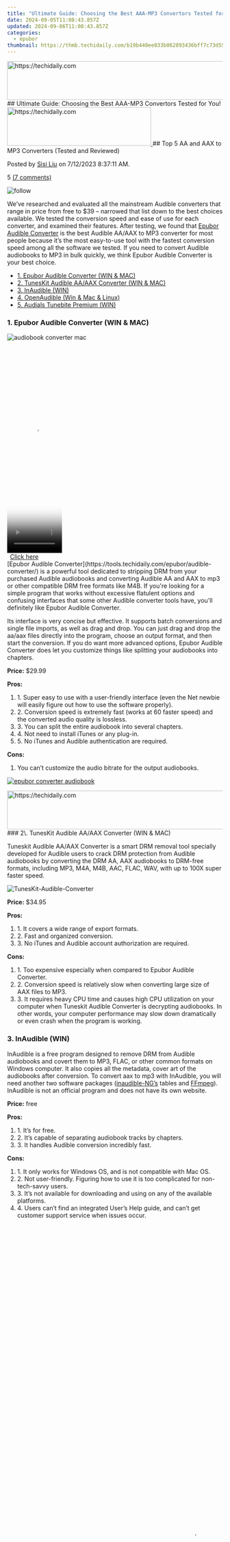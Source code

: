 ```yaml
---
title: "Ultimate Guide: Choosing the Best AAA-MP3 Convertors Tested for You!"
date: 2024-09-05T11:08:43.857Z
updated: 2024-09-06T11:08:43.857Z
categories:
  - epubor
thumbnail: https://thmb.techidaily.com/b19b440ee033b062893436bff7c73d55af4b510d997596576ac31f3af838cbea.jpg
---
```


<!-- affiliate ads begin -->
<a href="https://aligracehair.sjv.io/c/5597632/2115937/19272" target="_top" id="2115937">
  <img src="//a.impactradius-go.com/display-ad/19272-2115937" border="0" alt="https://techidaily.com" width="728" height="90"/>
</a>
<img height="0" width="0" src="https://aligracehair.sjv.io/i/5597632/2115937/19272" style="position:absolute;visibility:hidden;" border="0" />
<!-- affiliate ads end -->
## Ultimate Guide: Choosing the Best AAA-MP3 Convertors Tested for You!

<!-- affiliate ads begin -->
<a href="https://aligracehair.sjv.io/c/5597632/2135372/19272" target="_top" id="2135372">
  <img src="//a.impactradius-go.com/display-ad/19272-2135372" border="0" alt="https://techidaily.com" width="336" height="90"/>
</a>
<img height="0" width="0" src="https://aligracehair.sjv.io/i/5597632/2135372/19272" style="position:absolute;visibility:hidden;" border="0" />
<!-- affiliate ads end -->
## Top 5 AA and AAX to MP3 Converters (Tested and Reviewed)

Posted by [Sisi Liu](https://www.facebook.com/sisi.liu.737) on 7/12/2023 8:37:11 AM.

5 [(7 comments)](http://www.epubor.com/#comment-area) 



![follow](http://www.epubor.com/images/follow.png)

We’ve researched and evaluated all the mainstream Audible converters that range in price from free to $39 – narrowed that list down to the best choices available. We tested the conversion speed and ease of use for each converter, and examined their features. After testing, we found that [Epubor Audible Converter](https://tools.techidaily.com/epubor/audible-converter/) is the best Audible AA/AAX to MP3 converter for most people because it’s the most easy-to-use tool with the fastest conversion speed among all the software we tested. If you need to convert Audible audiobooks to MP3 in bulk quickly, we think Epubor Audible Converter is your best choice. 

* [1\. Epubor Audible Converter (WIN & MAC)](https://tools.techidaily.com/epubor/products/)
* [2\. TunesKit Audible AA/AAX Converter (WIN & MAC)](https://tools.techidaily.com/epubor/products/)
* [3\. InAudible (WIN)](https://tools.techidaily.com/epubor/products/)
* [4\. OpenAudible (Win & Mac & Linux)](https://tools.techidaily.com/epubor/products/)
* [5\. Audials Tunebite Premium (WIN)](https://tools.techidaily.com/epubor/products/)

### 1\. Epubor Audible Converter (WIN & MAC)

![audiobook converter mac](https://www.epubor.com/images/uppic/audiobook-konverter-audible.png)

<!-- affiliate ads begin -->
<span id="1977006">
					<video width="128" height="480" style="cursor:pointer"
           poster="//a.impactradius-go.com/display-clicktoplayimage/1977006.png"
           onclick="if(!this.playClicked){this.play();this.setAttribute('controls',true);this.playClicked=true;}">
	   <source src="//a.impactradius-go.com/display-ad/22993-1977006">
	   <img src="//a.impactradius-go.com/display-clicktoplayimage/1977006.png" style="border: none; height: 100%; width: 100%; object-fit: contain">
	</video>
	<div style="width:80px;text-align:center"><a href="javascript:window.open(decodeURIComponent('https%3A%2F%2Fhomestyler.sjv.io%2Fc%2F5597632%2F1977006%2F22993'), '_blank');void(0);">Click here</a></div>
</span>
<img height="0" width="0" src="https://imp.pxf.io/i/5597632/1977006/22993" style="position:absolute;visibility:hidden;" border="0" />
<!-- affiliate ads end -->
[Epubor Audible Converter](https://tools.techidaily.com/epubor/audible-converter/) is a powerful tool dedicated to stripping DRM from your purchased Audible audiobooks and converting Audible AA and AAX to mp3 or other compatible DRM free formats like M4B. If you're looking for a simple program that works without excessive flatulent options and confusing interfaces that some other Audible converter tools have, you'll definitely like Epubor Audible Converter.

Its interface is very concise but effective. It supports batch conversions and single file imports, as well as drag and drop. You can just drag and drop the aa/aax files directly into the program, choose an output format, and then start the conversion. If you do want more advanced options, Epubor Audible Converter does let you customize things like splitting your audiobooks into chapters.

**Price:** $29.99

**Pros:** 

1. 1\. Super easy to use with a user-friendly interface (even the Net newbie will easily figure out how to use the software properly).
2. 2\. Conversion speed is extremely fast (works at 60 faster speed) and the converted audio quality is lossless.
3. 3\. You can split the entire audiobook into several chapters.
4. 4\. Not need to install iTunes or any plug-in.
5. 5\. No iTunes and Audible authentication are required.

**Cons:** 

1. You can’t customize the audio bitrate for the output audiobooks.

[![epubor converter audiobook](https://www.epubor.com/images/uppic/download-audible-to-mp3-successfully-new-version.png)](https://www.epubor.com/audible-audiobook-converter-the-easiest-way-to-convert-audible-to-mp3-free.html)

<!-- affiliate ads begin -->
<a href="https://appsumo.8odi.net/c/5597632/2130890/7443" target="_top" id="2130890">
  <img src="//a.impactradius-go.com/display-ad/7443-2130890" border="0" alt="https://techidaily.com" width="728" height="90"/>
</a>
<img height="0" width="0" src="https://appsumo.8odi.net/i/5597632/2130890/7443" style="position:absolute;visibility:hidden;" border="0" />
<!-- affiliate ads end -->
### 2\. TunesKit Audible AA/AAX Converter (WIN & MAC)

Tuneskit Audible AA/AAX Converter is a smart DRM removal tool specially developed for Audible users to crack DRM protection from Audible audiobooks by converting the DRM AA, AAX audiobooks to DRM-free formats, including MP3, M4A, M4B, AAC, FLAC, WAV, with up to 100X super faster speed. 

![TunesKit-Audible-Converter](http://www.epubor.com/images/uppic/TunesKit-Audible-Converter.png)

**Price:** $34.95

**Pros:** 

1. 1\. It covers a wide range of export formats.
2. 2\. Fast and organized conversion.
3. 3\. No iTunes and Audible account authorization are required.

**Cons:** 

1. 1\. Too expensive especially when compared to Epubor Audible Converter.
2. 2\. Conversion speed is relatively slow when converting large size of AAX files to MP3.
3. 3\. It requires heavy CPU time and causes high CPU utilization on your computer when Tuneskit Audible Converter is decrypting audiobooks. In other words, your computer performance may slow down dramatically or even crash when the program is working.

### 3\. InAudible (WIN) 

InAudible is a free program designed to remove DRM from Audible audiobooks and covert them to MP3, FLAC, or other common formats on Windows computer. It also copies all the metadata, cover art of the audiobooks after conversion. To convert aax to mp3 with InAudible, you will need another two software packages ([inaudible-NG’s](https://github.com/inAudible-NG/tables/archive/master.zip) tables and [FFmpeg](https://www.ffmpeg.org/download.html)). InAudible is not an official program and does not have its own website.

**Price:** free

**Pros:** 

1. 1\. It’s for free.
2. 2\. It’s capable of separating audiobook tracks by chapters.
3. 3\. It handles Audible conversion incredibly fast.

**Cons:** 

1. 1\. It only works for Windows OS, and is not compatible with Mac OS.
2. 2\. Not user-friendly. Figuring how to use it is too complicated for non-tech-savvy users.
3. 3\. It’s not available for downloading and using on any of the available platforms.
4. 4\. Users can’t find an integrated User’s Help guide, and can’t get customer support service when issues occur.

<!-- affiliate ads begin -->
<span id="1424528">
					<video width="864" height="1536" style="cursor:pointer"
           poster="//a.impactradius-go.com/display-clicktoplayimage/1424528.png"
           onclick="if(!this.playClicked){this.play();this.setAttribute('controls',true);this.playClicked=true;}">
	   <source src="//a.impactradius-go.com/display-ad/16446-1424528">
	   <img src="//a.impactradius-go.com/display-clicktoplayimage/1424528.png" style="border: none; height: 100%; width: 100%; object-fit: contain">
	</video>
	<div style="width:540px;text-align:center"><a href="javascript:window.open(decodeURIComponent('https%3A%2F%2Flaganoo.pxf.io%2Fc%2F5597632%2F1424528%2F16446'), '_blank');void(0);">Click here</a></div>
</span>
<img height="0" width="0" src="https://imp.pxf.io/i/5597632/1424528/16446" style="position:absolute;visibility:hidden;" border="0" />
<!-- affiliate ads end -->
### 4\. OpenAudible Project (Win & MAC & Linux)

When talking about converting Audible to MP3 free, [OpenAudible](https://openaudible.org/) is popular and famous as it's an open-source cross-platform audible audiobook manager.

**Updated 7/20/2020:** The free version of OpenAudible doesn't work any more. You have to pay 19 bucks for using it. 

![OpenAudible audiobook manager](http://www.epubor.com/images/uppic/openaudible-converter.jpg)

<!-- affiliate ads begin -->
<a href="https://25home.pxf.io/c/5597632/2123470/16836" target="_top" id="2123470">
  <img src="//a.impactradius-go.com/display-ad/16836-2123470" border="0" alt="https://techidaily.com" width="180" height="90"/>
</a>
<img height="0" width="0" src="https://25home.pxf.io/i/5597632/2123470/16836" style="position:absolute;visibility:hidden;" border="0" />
<!-- affiliate ads end -->
**Price:** 18.95 USD

**Pros:** 

1. 1\. Supports audible to mp3 conversion on Windows, Mac and Linux.
2. 2\. Free and easy to use.

**Cons:** 

1. 1\. Can't get the help when meeting any issues as OpenAudible is a community-based project developed by a small group of volunteers.

<!-- affiliate ads begin -->
<span id="1983588">
					<video width="576" height="240" style="cursor:pointer"
           poster="//a.impactradius-go.com/display-clicktoplayimage/1983588.png"
           onclick="if(!this.playClicked){this.play();this.setAttribute('controls',true);this.playClicked=true;}">
	   <source src="//a.impactradius-go.com/display-ad/22993-1983588">
	   <img src="//a.impactradius-go.com/display-clicktoplayimage/1983588.png" style="border: none; height: 100%; width: 100%; object-fit: contain">
	</video>
	<div style="width:360px;text-align:center"><a href="javascript:window.open(decodeURIComponent('https%3A%2F%2Fhomestyler.sjv.io%2Fc%2F5597632%2F1983588%2F22993'), '_blank');void(0);">Click here</a></div>
</span>
<img height="0" width="0" src="https://imp.pxf.io/i/5597632/1983588/22993" style="position:absolute;visibility:hidden;" border="0" />
<!-- affiliate ads end -->
### 5\. Audials Tunebite Premium (WIN)

 Audials Tunebite Premium & Platinum and Audials One also work for audiobook format conversion. Audials helps you solve audiobook copy-protection problems and lets you convert audiobooks into MP3 files for any device. DRM-protected audiobooks can be copied rapidly and converted to any desired file format. It’s also a smart audio player and enhances existing music collections by adding missing ID3 tags.

![Audials Tunebite](http://www.epubor.com/images/uppic/audials-tunebite.png)

**Price: $**59.90

**Pros:** 

1. 1\. Impressive import and export format list (40 audio file formats for PC, smartphone, tablet and gaming consoles are available for selection)
2. 2\. It can record audio from popular streaming services.
3. 3\. It supports 2 conversion output modes: single output file & split audiobook into several output files.

**Cons:** 

1. 1\. It only applies to Windows OS, and not compatible with Mac OS.
2. 2\. The all black user-interface is intimidating and looks disordered a litter bit.
3. 3\. Needs to install and configure iTunes for recording audio files.
4. 4\. Recording technique can't guarantee lossless quality.

Overall, [Epubor Audible Converter](https://tools.techidaily.com/epubor/audible-converter/) is the most easy-to-use one and faster than most of the other Audible converters in this list, and the price of $29.99 offers the best value and experiences available. It’s totally worth every penny you spent on the license.

Download Epubor Audible Converter for free

[](https://tools.techidaily.com/epubor/audible-converter/) [](https://tools.techidaily.com/epubor/audible-converter/) 

Suggested reading:

* [Best Audiobook Converters for Audible/iTunes Audiobooks](https://tools.techidaily.com/epubor/products/)
* [Remove Audible DRM from Audiobooks Downloaded via Android Devices](https://tools.techidaily.com/epubor/products/)
* [Best Free Audiobook Websites for Kids and Teenagers](https://tools.techidaily.com/epubor/products/)
* [Convert Audible adh to mp3](https://tools.techidaily.com/epubor/products/)

![author](http://www.epubor.com/images/uppic/Sisi.png)

[Sisi Liu](https://www.facebook.com/sisi.liu.737) Sisi is a newbie who joined Epubor in November 2017\. She's a bookworm her whole life and has taken great interest in eBooks recently. She learns professional knowledge about ebooks in Epubor and loves to share her know-how to all the ebook lovers!

SHARING IS GREAT!

[Tweet](https://twitter.com/share) 

[SAVE PAGE AS PDF](https://tools.techidaily.com/epubor/products/) 



7 Comments

[reply](https://tools.techidaily.com/epubor/products/) 

[reply](https://tools.techidaily.com/epubor/products/) 

Michael 

[Re:Best Audible AA and AAX to MP3 Converters](https://tools.techidaily.com/epubor/products/)

06/8/2018 16:17:17

I like Epubor Audible Converter, but it will be better if it can split the entire audiobook into chapters after conversion.

[reply](https://tools.techidaily.com/epubor/products/) 

daveclark966

[Re:Best Audible AA and AAX to MP3 Converters](https://tools.techidaily.com/epubor/products/)

07/9/2019 21:26:30

If you also want to find a Audials Tunebite Platinum Universal Converter alternative no matter for what reason, you should try Avdshare Video Converter.

[reply](https://tools.techidaily.com/epubor/products/) 

Deon

[Re:Best Audible AA and AAX to MP3 Converters](https://tools.techidaily.com/epubor/products/)

11/16/2019 04:48:30

I'm a big fan of inaudible. Yes I have to run it on my 1 windows computer but it does a great job and really isn't all that confusing once you get the hang of it. What I also like, besides it being able to convert my audible audiobooks, is that I can point it at huge single m4b files and it can break them apart into multiple mp3 files by chapter, just like it would an audible book. Often times I'm given an audiobook in m4b format but my audio player is not a big fan of that format, often times when I pause and then close the program and go to open it again, it brings me back to the beginning of the book! I love being able to split m4b files into mp3's just like all my other audiobooks. Consistency is nice. Also I like that it auto matches the output bitrate to the source bitrate, there's no need to have 256kbps output on a 64kbps input, and no reason to downsample a 128kbps input to 64kbps output, etc. 

[reply](https://tools.techidaily.com/epubor/products/) 

a

[Re:Best Audible AA and AAX to MP3 Converters](https://tools.techidaily.com/epubor/products/)

09/23/2021 02:54:48

inaudible in on mac now

[reply](https://tools.techidaily.com/epubor/products/) 

Epubor

[Re:a](https://tools.techidaily.com/epubor/products/)

09/27/2021 09:44:21

What does you mean?  
 Can you please describe your problem more clearly so that we can help you?  

[reply](https://tools.techidaily.com/epubor/products/) 

John

[Re:Best Audible AA and AAX to MP3 Converters](https://tools.techidaily.com/epubor/products/)

11/8/2021 02:34:39

Are you ever going to add a method to split the audiobook into chapters. The biggest problem I have is that the players that I have tried do not keep my last place. I am talking about players that work in my Galaxy Watch 4.

[reply](https://tools.techidaily.com/epubor/products/) 

Epubor

[Re:John](https://tools.techidaily.com/epubor/products/)

11/8/2021 10:12:19

Thank you for using our software. Epubor Audible converter enables you to split audible into chapters. Please ensure you are using the licensed version because the this feature is not available in the trial version.  

[reply](https://tools.techidaily.com/epubor/products/) 

Leave a comment

| Rating |  |
| ------ |  |

| YourName | \*  1 to 50 chars |
| -------- | ----------------- |

| email | Internet Email |
| ----- | -------------- |

| Comments | UBB Editor |
| -------- | ---------- |

<ins class="adsbygoogle"
     style="display:block"
     data-ad-format="autorelaxed"
     data-ad-client="ca-pub-7571918770474297"
     data-ad-slot="1223367746"></ins>



<ins class="adsbygoogle"
     style="display:block"
     data-ad-client="ca-pub-7571918770474297"
     data-ad-slot="8358498916"
     data-ad-format="auto"
     data-full-width-responsive="true"></ins>

<span class="atpl-alsoreadstyle">Also read:</span>
<div><ul>
<li><a href="https://screen-activity-recording.techidaily.com/new-2024-approved-efficiently-merging-webcam-with-monitor-data/"><u>[New] 2024 Approved  Efficiently Merging Webcam with Monitor Data</u></a></li>
<li><a href="https://video-screen-grab.techidaily.com/new-2024-approved-optimizing-control-switch-pro-for-steam-gaming/"><u>[New] 2024 Approved  Optimizing Control  Switch Pro for Steam Gaming</u></a></li>
<li><a href="https://tiktok-clips.techidaily.com/new-2024-approved-trusted-tiktok-fan-acquisition-agencies/"><u>[New] 2024 Approved  Trusted TikTok Fan Acquisition Agencies</u></a></li>
<li><a href="https://youtube-videos.techidaily.com/new-enhanced-engagement-with-effective-youtube-video-outros-strategies/"><u>[New] Enhanced Engagement with Effective YouTube Video Outros Strategies</u></a></li>
<li><a href="https://snapchat-videos.techidaily.com/updated-2024-approved-snapchats-creative-frontier-mastering-more-than-120-stories-with-individual-flair/"><u>[Updated] 2024 Approved  Snapchat's Creative Frontier  Mastering More than 120 Stories with Individual Flair</u></a></li>
<li><a href="https://fox-links.techidaily.com/updated-in-2024-masterful-bio-upgrade-merging-linktree-with-tiktoks-profiles/"><u>[Updated] In 2024, Masterful Bio Upgrade  Merging Linktree with TikTok's Profiles</u></a></li>
<li><a href="https://fox-helps.techidaily.com/updated-macos-11-big-sur-update-key-hardware-needs-for-2024/"><u>[Updated] MacOS 11 Big Sur Update  Key Hardware Needs for 2024</u></a></li>
<li><a href="https://screen-activity-recording.techidaily.com/updated-proving-the-top-5-mac-clipping-software/"><u>[Updated] Proving the Top 5 Mac Clipping Software</u></a></li>
<li><a href="https://solve-help.techidaily.com/1-unlocking-efficiency-the-ultimate-guide-to-using-mac-computers/"><u>1. Unlocking Efficiency: The Ultimate Guide to Using @Mac Computers</u></a></li>
<li><a href="https://review-topics.techidaily.com/4-feasible-ways-to-fake-location-on-facebook-for-your-xiaomi-redmi-note-12-4g-drfone-by-drfone-virtual-android/"><u>4 Feasible Ways to Fake Location on Facebook For your Xiaomi Redmi Note 12 4G | Dr.fone</u></a></li>
<li><a href="https://solve-help.techidaily.com/a-guide-modifying-the-display-settings-and-screensavers-on-amazon-kindle-fire-hd-10-tablet/"><u>A Guide: Modifying the Display Settings and Screensavers on Amazon Kindle Fire HD 10 Tablet</u></a></li>
<li><a href="https://solve-help.techidaily.com/best-free-malware-protection-software-for-kindle-fire-tablets-top-picks/"><u>Best FREE Malware Protection Software for Kindle Fire Tablets – Top Picks!</u></a></li>
<li><a href="https://solve-help.techidaily.com/best-top-5-ebook-reader-apps-compatible-with-azw3-on-android-devices/"><u>Best Top 5 eBook Reader Apps Compatible with AZW3 on Android Devices</u></a></li>
<li><a href="https://solve-help.techidaily.com/convert-your-transferred-book-collection-into-digital-format-for-kindle-devices-and-app/"><u>Convert Your Transferred Book Collection Into Digital Format for Kindle Devices & App</u></a></li>
<li><a href="https://solve-help.techidaily.com/download-our-top-rated-tools-and-complimentary-ebooks-your-ultimate-free-resources-hub/"><u>Download Our Top-Rated Tools & Complimentary Ebooks - Your Ultimate Free Resources Hub</u></a></li>
<li><a href="https://solve-help.techidaily.com/drm-free-conversion-guide-how-to-liberate-your-ebooks-from-restrictive-formats/"><u>DRM-Free Conversion Guide: How to Liberate Your eBooks From Restrictive Formats</u></a></li>
<li><a href="https://solve-help.techidaily.com/entfernung-von-epub-drm-schritt-fur-schritt-anleitung-zum-wiederherstellen-ihrer-bucher/"><u>Entfernung Von EPUB DRM: Schritt-Für-Schritt-Anleitung Zum Wiederherstellen Ihrer Bücher.</u></a></li>
<li><a href="https://solve-help.techidaily.com/essential-strategies-mastering-the-basics-of-starting-your-audiobook-journey/"><u>Essential Strategies: Mastering the Basics of Starting Your Audiobook Journey</u></a></li>
<li><a href="https://solve-help.techidaily.com/free-demo-version-experience-before-you-buy/"><u>Free Demo Version: Experience Before You Buy</u></a></li>
<li><a href="https://solve-help.techidaily.com/guide-complet-pour-desactiver-et-enlever-les-drm-sur-divers-formats-de-livres-electroniques-comme-lepub-le-pdf-lazw-et-le-prc/"><u>Guide Complet Pour Désactiver Et Enlever Les DRM Sur Divers Formats De Livres Électroniques Comme L'EPUB, Le PDF, L'AZW, Et Le PRC</u></a></li>
<li><a href="https://solve-help.techidaily.com/guide-to-removing-digital-restrictions-for-ebooks-in-various-formats-including-epub-pdf-and-azw/"><u>Guide to Removing Digital Restrictions for eBooks in Various Formats Including ePUB, PDF, and AZW</u></a></li>
<li><a href="https://solve-help.techidaily.com/guide-migrating-your-single-user-program-license-across-multiple-computers/"><u>Guide: Migrating Your Single-User Program License Across Multiple Computers</u></a></li>
<li><a href="https://solve-help.techidaily.com/how-to-liberate-your-ebooks-unlocking-drm-from-various-formats/"><u>How to Liberate Your Ebooks - Unlocking DRM From Various Formats</u></a></li>
<li><a href="https://unlock-android.techidaily.com/how-to-lock-apps-on-vivo-s18-to-protect-your-individual-information-by-drfone-android/"><u>How to Lock Apps on Vivo S18 to Protect Your Individual Information</u></a></li>
<li><a href="https://screen-sharing-recording.techidaily.com/how-to-schedule-meetings-on-zoom-webdesktopmobile-for-2024/"><u>How to Schedule Meetings on Zoom [Web/Desktop/Mobile] for 2024</u></a></li>
<li><a href="https://solve-help.techidaily.com/identifying-digital-rights-management-on-your-ebook/"><u>Identifying Digital Rights Management on Your eBook</u></a></li>
<li><a href="https://solve-help.techidaily.com/identifying-your-kindle-fire-generation-key-features-and-distinguishing-traits/"><u>Identifying Your Kindle Fire Generation: Key Features & Distinguishing Traits</u></a></li>
<li><a href="https://activate-lock.techidaily.com/in-2024-a-comprehensive-guide-to-icloud-unlock-from-iphone-13-online-by-drfone-ios/"><u>In 2024, A Comprehensive Guide to iCloud Unlock From iPhone 13 Online</u></a></li>
<li><a href="https://snapchat-videos.techidaily.com/in-2024-master-online-engagement-with-proficient-use-of-snap-in-teams/"><u>In 2024, Master Online Engagement with Proficient Use of Snap in Teams</u></a></li>
<li><a href="https://video-screen-grab.techidaily.com/in-2024-pioneering-water-dynamics-video-games-roundup/"><u>In 2024, Pioneering Water Dynamics Video Games Roundup</u></a></li>
<li><a href="https://some-knowledge.techidaily.com/innovative-video-content-for-budding-vloggers-for-2024/"><u>Innovative Video Content for Budding Vloggers for 2024</u></a></li>
<li><a href="https://solve-help.techidaily.com/is-it-permissible-to-converting-non-drm-files-into-the-epub-ebook-format/"><u>Is It Permissible to Converting Non-DRM Files Into the ePUB Ebook Format?</u></a></li>
<li><a href="https://solve-help.techidaily.com/license-approval-pending-why-the-confirmation-email-is-missing/"><u>License Approval Pending: Why the Confirmation Email Is Missing?</u></a></li>
<li><a href="https://youtube-clips.techidaily.com/loves-epic-tales-the-finest-9-weddings-on-youtube-and-vimeo/"><u>Love's Epic Tales  The Finest 9 Weddings on YouTube & Vimeo</u></a></li>
<li><a href="https://solve-help.techidaily.com/simple-steps-mastering-the-art-of-modifying-ebook-tags-using-ultimate-converter/"><u>Simple Steps: Mastering the Art of Modifying eBook Tags Using Ultimate Converter</u></a></li>
<li><a href="https://solve-help.techidaily.com/step-by-step-guide-removing-drm-protection-from-ebooks-chapter-17/"><u>Step-by-Step Guide: Removing DRM Protection From eBooks Chapter 17</u></a></li>
<li><a href="https://solve-help.techidaily.com/the-complete-manual-to-enjoy-ebooks-on-your-nexus-7-device/"><u>The Complete Manual to Enjoy eBooks on Your Nexus 7 Device</u></a></li>
<li><a href="https://solve-help.techidaily.com/the-leading-4-free-e-book-authoring-platforms-unveiling-the-best-picks/"><u>The Leading 4 Free E-Book Authoring Platforms - Unveiling the Best Picks</u></a></li>
<li><a href="https://solve-help.techidaily.com/the-ultimate-guide-to-choosing-an-excellent-book-reading-app-for-ipads/"><u>The Ultimate Guide to Choosing an Excellent Book Reading App for iPads</u></a></li>
<li><a href="https://solve-help.techidaily.com/the-ultimate-guide-to-enjoying-digital-books-on-windows-8-devices-surface-tabloid-and-professional/"><u>The Ultimate Guide to Enjoying Digital Books on Windows 8 Devices: Surface Tabloid and Professional</u></a></li>
<li><a href="https://solve-help.techidaily.com/top-3-e-book-subscription-sites-of-2017-a-comprehensive-guide/"><u>Top 3 E-Book Subscription Sites of 2017: A Comprehensive Guide</u></a></li>
<li><a href="https://solve-help.techidaily.com/top-5-no-cost-antivirus-apps-for-your-kindle-fire-device/"><u>Top 5 No-Cost Antivirus Apps for Your Kindle Fire Device</u></a></li>
<li><a href="https://win-forum.techidaily.com/top-social-networks-unveiled-exploring-facebook-twitter-instagram-and-youtube/"><u>Top Social Networks Unveiled: Exploring Facebook, Twitter, Instagram & YouTube</u></a></li>
<li><a href="https://solve-help.techidaily.com/transforming-mp3-files-into-audiobooks-a-step-by-step-guide-with-itunes/"><u>Transforming MP3 Files Into Audiobooks: A Step-by-Step Guide with iTunes</u></a></li>
<li><a href="https://solve-help.techidaily.com/transforming-reading-experience-step-by-step-guide-on-converting-epubs-for-kindle-enthusiasts/"><u>Transforming Reading Experience: Step-by-Step Guide on Converting EPUBs for Kindle Enthusiasts</u></a></li>
<li><a href="https://solve-help.techidaily.com/ultimate-guide-preserving-your-audible-audiobooks/"><u>Ultimate Guide: Preserving Your Audible Audiobooks</u></a></li>
<li><a href="https://win11.techidaily.com/windows-web-woes-7-simple-solutions-for-site-shutdown-syndrome/"><u>Windows Web Woes? 7 Simple Solutions for Site Shutdown Syndrome</u></a></li>
</ul></div>
